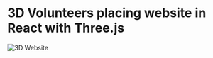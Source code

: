 #  3D Volunteers placing website in React with Three.js

![3D Website](https://i.ibb.co/ryytGVx/Screenshot-2023-11-25-at-11-28-11-AM.png)



